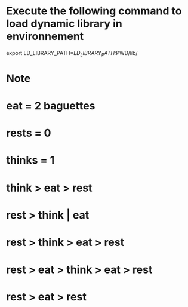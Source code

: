 # Execute the following command to load dynamic library in environnement
export LD_LIBRARY_PATH=$LD_LIBRARY_PATH:$PWD/lib/


# Note
# eat = 2 baguettes
# rests = 0
# thinks = 1
#
# think > eat > rest
# rest > think | eat
#
# rest > think > eat > rest
# rest > eat > think > eat > rest
# rest > eat > rest
